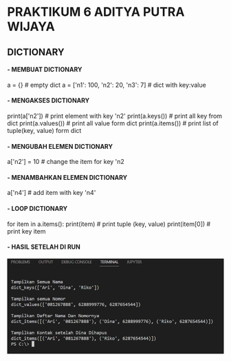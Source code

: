 # PRAKTIKUM 6 ADITYA PUTRA WIJAYA

## DICTIONARY
#### - MEMBUAT DICTIONARY
a = {} # empty dict
a = ['n1': 100, 'n2': 20, 'n3': 7] # dict with key:value

#### - MENGAKSES DICTIONARY
print(a['n2']) # print element with key 'n2'
print(a.keys()) # print all key from dict
print(a.values()) # print all value form dict
print(a.items()) # print list of tuple(key, value) form dict

#### - MENGUBAH ELEMEN DICTIONARY
a['n2'] = 10 # change the item for key 'n2

#### - MENAMBAHKAN ELEMEN DICTIONARY
a['n4'] # add item with key 'n4'

#### - LOOP DICTIONARY
for item in a.items():
print(item) # print tuple (key, value)
print(item[0]) # print key item

#### - HASIL SETELAH DI RUN
![gambar1](gambar/gam1.png)

